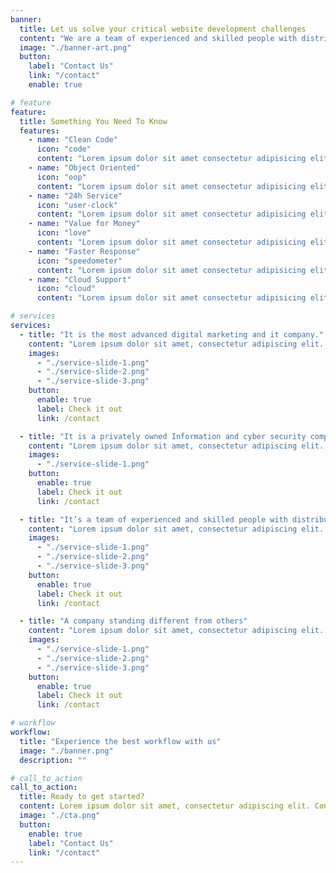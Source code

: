 ```yaml
---
banner:
  title: Let us solve your critical website development challenges
  content: "We are a team of experienced and skilled people with distributions. We are a privately owned Information and cyber security company."
  image: "./banner-art.png"
  button:
    label: "Contact Us"
    link: "/contact"
    enable: true

# feature
feature:
  title: Something You Need To Know
  features:
    - name: "Clean Code"
      icon: "code"
      content: "Lorem ipsum dolor sit amet consectetur adipisicing elit quam nihil"
    - name: "Object Oriented"
      icon: "oop"
      content: "Lorem ipsum dolor sit amet consectetur adipisicing elit quam nihil"
    - name: "24h Service"
      icon: "user-clock"
      content: "Lorem ipsum dolor sit amet consectetur adipisicing elit quam nihil"
    - name: "Value for Money"
      icon: "love"
      content: "Lorem ipsum dolor sit amet consectetur adipisicing elit quam nihil"
    - name: "Faster Response"
      icon: "speedometer"
      content: "Lorem ipsum dolor sit amet consectetur adipisicing elit quam nihil"
    - name: "Cloud Support"
      icon: "cloud"
      content: "Lorem ipsum dolor sit amet consectetur adipisicing elit quam nihil"

# services
services:
  - title: "It is the most advanced digital marketing and it company."
    content: "Lorem ipsum dolor sit amet, consectetur adipiscing elit. Consequat tristique eget amet, tempus eu at consecttur. Leo facilisi nunc viverra tellus. Ac laoreet sit vel consquat. consectetur adipiscing elit. Consequat tristique eget amet, tempus eu at consecttur. Leo facilisi nunc viverra tellus. Ac laoreet sit vel consquat."
    images:
      - "./service-slide-1.png"
      - "./service-slide-2.png"
      - "./service-slide-3.png"
    button:
      enable: true
      label: Check it out
      link: /contact

  - title: "It is a privately owned Information and cyber security company"
    content: "Lorem ipsum dolor sit amet, consectetur adipiscing elit. Consequat tristique eget amet, tempus eu at consecttur. Leo facilisi nunc viverra tellus. Ac laoreet sit vel consquat. consectetur adipiscing elit. Consequat tristique eget amet, tempus eu at consecttur. Leo facilisi nunc viverra tellus. Ac laoreet sit vel consquat."
    images:
      - "./service-slide-1.png"
    button:
      enable: true
      label: Check it out
      link: /contact

  - title: "It’s a team of experienced and skilled people with distributions"
    content: "Lorem ipsum dolor sit amet, consectetur adipiscing elit. Consequat tristique eget amet, tempus eu at consecttur. Leo facilisi nunc viverra tellus. Ac laoreet sit vel consquat. consectetur adipiscing elit. Consequat tristique eget amet, tempus eu at consecttur. Leo facilisi nunc viverra tellus. Ac laoreet sit vel consquat."
    images:
      - "./service-slide-1.png"
      - "./service-slide-2.png"
      - "./service-slide-3.png"
    button:
      enable: true
      label: Check it out
      link: /contact

  - title: "A company standing different from others"
    content: "Lorem ipsum dolor sit amet, consectetur adipiscing elit. Consequat tristique eget amet, tempus eu at consecttur. Leo facilisi nunc viverra tellus. Ac laoreet sit vel consquat. consectetur adipiscing elit. Consequat tristique eget amet, tempus eu at consecttur. Leo facilisi nunc viverra tellus. Ac laoreet sit vel consquat."
    images:
      - "./service-slide-1.png"
      - "./service-slide-2.png"
      - "./service-slide-3.png"
    button:
      enable: true
      label: Check it out
      link: /contact

# workflow
workflow:
  title: "Experience the best workflow with us"
  image: "./banner.png"
  description: ""

# call_to_action
call_to_action:
  title: Ready to get started?
  content: Lorem ipsum dolor sit amet, consectetur adipiscing elit. Consequat tristique eget amet, tempus eu at consecttur.
  image: "./cta.png"
  button:
    enable: true
    label: "Contact Us"
    link: "/contact"
---
```


